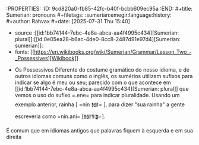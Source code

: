 :PROPERTIES:
:ID:       9cd820a0-fb85-42fc-b40f-bcbb609ec95a
:END:
#+title: Sumerian: pronouns
#+filetags: :sumerian:emegir:language:history:
#+author: Rahvax
#+date: [2025-07-31 Thu 15:40]
- source :[[id:1bb74144-7ebc-4e8a-abca-aa4f4995c434][Sumerian: plural]]:[[id:0e05ea28-b6ac-4de0-8cc8-2487d91e97d4][Sumerian: sumerian]]:
- fonts: [[https://en.wikibooks.org/wiki/Sumerian/Grammar/Lesson_Two_-_Possessives][Wikibook]]

* Os Possessivos
Diferente do costume gramático do nosso idioma, e de outros idiomas comuns como o inglês, os sumérios utilizam sufixos para indicar se algo é meu ou seu; parecido com o que acontece em [[id:1bb74144-7ebc-4e8a-abca-aa4f4995c434][Sumerian: plural]] que vemos o uso do sufixo =.ene= para indicar pluralidade. Usando um exemplo anterior, rainha [ =nin 𒎏= ], para dizer "sua rainha" a gente escreveria como =nin.ani= [𒎏𒀀𒉌].

É comum que em idiomas antigos que palavras fiquem à esquerda e em sua direita
